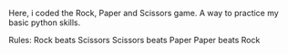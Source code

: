 Here, i coded the Rock, Paper and Scissors game. 
A way to practice my basic python skills.

Rules:
    Rock beats Scissors
    Scissors beats Paper
    Paper beats Rock